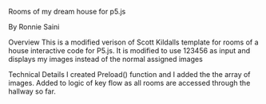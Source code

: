 Rooms of my dream house for p5.js


By Ronnie Saini

Overview
This is a modified verison of Scott Kildalls template for rooms of a house interactive code for P5.js. It is modified to use 123456 as input and displays my images instead of the normal assigned images

Technical Details
I created Preload() function and I added the the array of images. Added to logic of  key flow as all rooms are accessed through the hallway so far. 
